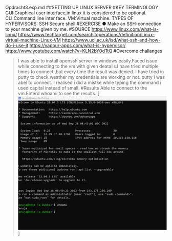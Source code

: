 Opdracht3.exp.md
##SETTING UP LINUX SERVER
#KEY TERMINOLOGY
GUI:Graphical user interface,in linux it is considered to be optional.
CLI:Command line inter face.
VM:Virtual machine.
TYPES OF HYPERVISORS:
SSH:Secure shell
#EXERCISE
●	Make an SSH-connection to your machine given by me.
#SOURCE
https://www.linux.com/what-is-linux/
https://www.techtarget.com/searchitoperations/definition/Linux-virtual-machine-Linux-VM
https://www.ucl.ac.uk/isd/what-ssh-and-how-do-i-use-it
https://vapour-apps.com/what-is-hypervisor/
https://www.youtube.com/watch?v=KLN2bY0dTtQ
#Overcome challanges
>I was able to install openssh server in windows easily.Faced issue while connecting to the vm with given deatails.I have tried multiple times to connect ,but every time the result was denied.
>I have tried in putty to check weather my credentials are working or not.
>putty i was abel to connect.
>I realised i did a mistke while typing the command i used capital instead of small.
#Results
Able to connect to the vm.Enterd whoami to see the results.
[![alt text](linux1.png "linux1")]
